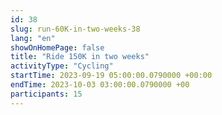 ```yaml
---
id: 38
slug: run-60K-in-two-weeks-38
lang: "en"
showOnHomePage: false
title: "Ride 150K in two weeks"
activityType: "Cycling"
startTime: 2023-09-19 05:00:00.0790000 +00:00
endTime: 2023-10-03 03:00:00.0790000 +00
participants: 15
---
```


